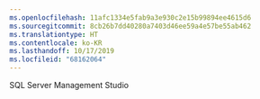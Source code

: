 ```yaml
---
ms.openlocfilehash: 11afc1334e5fab9a3e930c2e15b99894ee4615d6
ms.sourcegitcommit: 8cb26b7dd40280a7403d46ee59a4e57be55ab462
ms.translationtype: HT
ms.contentlocale: ko-KR
ms.lasthandoff: 10/17/2019
ms.locfileid: "68162064"
---
```

 SQL Server Management Studio 